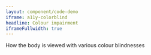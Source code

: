 ```yaml
---
layout: component/code-demo
iframe: a11y-colorblind
headline: Colour impairment
iframeFullwidth: true
---
```



How the body is viewed with various colour blindnesses
